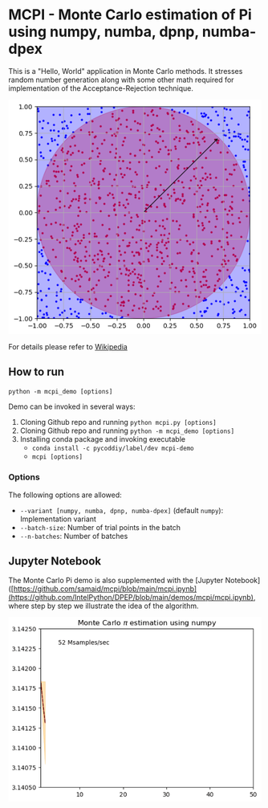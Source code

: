 # MCPI - Monte Carlo estimation of Pi using numpy, numba, dpnp, numba-dpex

This is a "Hello, World" application in Monte Carlo methods. It stresses random number generation
along with some other math required for implementation of the Acceptance-Rejection technique.

![Monte Carlo Pi image](https://github.com/IntelPython/DPEP/blob/main/demos/mcpi/draw_points.png)

For details please refer to [Wikipedia](https://en.wikipedia.org/wiki/Monte_Carlo_method)

## How to run

`python -m mcpi_demo [options]`

Demo can be invoked in several ways:

1. Cloning Github repo and running `python mcpi.py [options]`
2. Cloning Github repo and running `python -m mcpi_demo [options]`
3. Installing conda package and invoking executable
   * `conda install -c pycoddiy/label/dev mcpi-demo`
   * `mcpi [options]`

### Options

The following options are allowed:
* `--variant [numpy, numba, dpnp, numba-dpex]` (default `numpy`): Implementation variant
* `--batch-size`: Number of trial points in the batch
* `--n-batches`:  Number of batches

## Jupyter Notebook
The Monte Carlo Pi demo is also supplemented with the [Jupyter Notebook]([https://github.com/samaid/mcpi/blob/main/mcpi.ipynb](https://github.com/IntelPython/DPEP/blob/main/demos/mcpi/mcpi.ipynb),
where step by step we illustrate the idea of the algorithm.

![Pi animation](https://github.com/IntelPython/DPEP/blob/main/demos/mcpi/pi-animation.gif)
